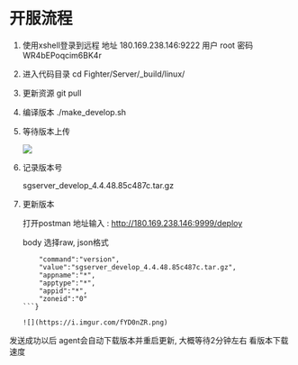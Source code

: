 # 开服流程

1.  使用xshell登录到远程
	地址 180.169.238.146:9222
	用户 root
	密码 WR4bEPoqcim6BK4r

2.  进入代码目录
	cd Fighter/Server/_build/linux/

3.  更新资源
	git pull

4. 编译版本
	./make_develop.sh

5. 等待版本上传

	![](https://i.imgur.com/GNzCRed.png)

6. 记录版本号

	sgserver_develop_4.4.48.85c487c.tar.gz

6. 更新版本

	打开postman
	地址输入 : http://180.169.238.146:9999/deploy

	body 选择raw,  json格式
	```{
		"command":"version",
		"value":"sgserver_develop_4.4.48.85c487c.tar.gz",
		"appname":"*",
		"apptype":"*",
		"appid":"*",
		"zoneid":"0"
	```}

	![](https://i.imgur.com/fYD0nZR.png)

发送成功以后 agent会自动下载版本并重启更新, 大概等待2分钟左右 看版本下载速度